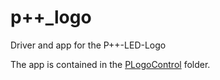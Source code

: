 # p++_logo
Driver and app for the P++-LED-Logo

The app is contained in the [PLogoControl](PLogoControl) folder.
